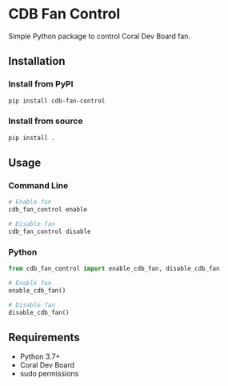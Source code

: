 # CDB Fan Control

Simple Python package to control Coral Dev Board fan.

## Installation

### Install from PyPI

```bash
pip install cdb-fan-control
```

### Install from source

```bash
pip install .
```

## Usage

### Command Line

```bash
# Enable fan
cdb_fan_control enable

# Disable fan
cdb_fan_control disable
```

### Python

```python
from cdb_fan_control import enable_cdb_fan, disable_cdb_fan

# Enable fan
enable_cdb_fan()

# Disable fan
disable_cdb_fan()
```

## Requirements

- Python 3.7+
- Coral Dev Board
- sudo permissions
